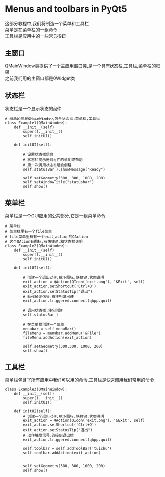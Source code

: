 # Menus and toolbars in PyQt5

这部分教程中,我们将制造一个菜单和工具栏  
菜单是在菜单栏的一组命令  
工具栏是应用中的一些常见按钮  

## 主窗口  
QMainWindow类提供了一个主应用窗口类,是一个具有状态栏,工具栏,菜单栏的框架  
之前我们用的主窗口都是QWidget类  


## 状态栏  
状态栏是一个显示状态的组件  
```
# 继承的类是QMainWindow,包含状态栏,菜单栏,工具栏
class Example1(QMainWindow):
    def __init__(self):
        super().__init__()
        self.initUI()

    def initUI(self):

        # 设置状态栏信息
        # 状态栏提示是对组件的说明或帮助
        # 第一次调用状态栏是会创建
        self.statusBar().showMessage("Ready")

        self.setGeometry(300, 300, 1000, 200)
        self.setWindowTitle("statusbar")
        self.show()
```


## 菜单栏
菜单栏是一个GUI应用的公共部分,它是一组菜单命令
```
# 菜单栏
# 菜单栏里有一个file菜单
# file菜单里有有一个exit_action的QAction
# 这个QAcion有图标,有快捷键,和状态栏说明
class Example2(QMainWindow):
    def __init__(self):
        super().__init__()
        self.initUI()

    def initUI(self):

        # 创建一个退出动作,赋予图标,快捷键,状态说明
        exit_action = QAction(QIcon('exit.png'), '&Exit', self)
        exit_action.setShortcut('Ctrl+Q')
        exit_action.setStatusTip("退出")
        # 动作触发信号,连接到退出槽
        exit_action.triggered.connect(qApp.quit)

        # 调用状态栏,使它创建
        self.statusBar()

        # 在菜单栏创建一个菜单
        menubar = self.menuBar()
        fileMenu = menubar.addMenu('&File')
        fileMenu.addAction(exit_action)

        self.setGeometry(300,300, 1000, 200)
        self.show()
```


## 工具栏  
菜单栏包含了所有应用中我们可以用的命令,工具栏是快速调用我们常用的命令  

```
class Example3(QMainWindow):
    def __init__(self):
        super().__init__()
        self.initUI()

    def initUI(self):
        # 创建一个退出动作,赋予图标,快捷键,状态说明
        exit_action = QAction(QIcon('exit.png'), '&Exit', self)
        exit_action.setShortcut('Ctrl+Q')
        exit_action.setStatusTip("退出")
        # 动作触发信号,连接到退出槽
        exit_action.triggered.connect(qApp.quit)

        self.toolbar = self.addToolBar('tuichu')
        self.toolbar.addAction(exit_action)


        self.setGeometry(300, 300, 1000, 200)
        self.show()
```
